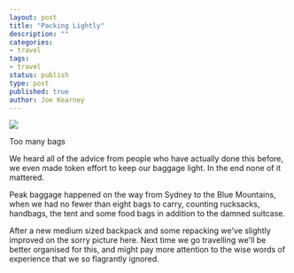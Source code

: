 ```yaml
---
layout: post
title: "Packing Lightly"
description: ""
categories:
- travel
tags:
- travel
status: publish
type: post
published: true
author: Joe Kearney
---
```


<div class="inline-image inline-image-right">
	<img src="https://c2.staticflickr.com/8/7707/17131594847_2a685a2e40_n.jpg">
	<div class="inline-image-cap"><p>Too many bags</p></div>
</div>

We heard all of the advice from people who have actually done this before, we even made token effort to keep our baggage light. In the end none of it mattered.

Peak baggage happened on the way from Sydney to the Blue Mountains, when we had no fewer than eight bags to carry, counting rucksacks, handbags, the tent and some food bags in addition to the damned suitcase.

After a new medium sized backpack and some repacking we've slightly improved on the sorry picture here. Next time we go travelling we'll be better organised for this, and might pay more attention to the wise words of experience that we so flagrantly ignored.